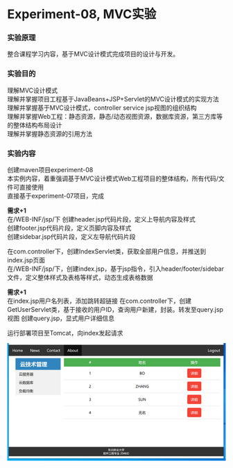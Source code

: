 # Experiment-08, MVC实验
### 实验原理
整合课程学习内容，基于MVC设计模式完成项目的设计与开发。

### 实验目的
理解MVC设计模式  
理解并掌握项目工程基于JavaBeans+JSP+Servlet的MVC设计模式的实现方法  
理解并掌握基于MVC设计模式，controller service jsp视图的组织结构  
理解并掌握Web工程：静态资源，静态/动态视图资源，数据库资源，第三方库等的整体结构布局设计  
理解并掌握静态资源的引用方法  

### 实验内容
创建maven项目experiment-08  
本实例内容，着重强调基于MVC设计模式Web工程项目的整体结构，所有代码/文件可直接使用  
直接基于experiment-07项目，完成  
  
**需求+1**  
在/WEB-INF/jsp/下
创建header.jsp代码片段，定义上导航内容及样式  
创建footer.jsp代码片段，定义页脚内容及样式  
创建sidebar.jsp代码片段，定义左导航代码片段  

在com.controller下，创建IndexServlet类，获取全部用户信息，并推送到index.jsp页面  
在/WEB-INF/jsp/下，创建index.jsp，基于jsp指令，引入header/footer/sidebar文件，定义整体样式及表格等样式，动态生成表格数据

**需求+1**  
在index.jsp用户名列表，添加跳转超链接
在com.controller下，创建GetUserServlet类，基于接收的用户ID，查询用户新建，封装。转发至query.jsp视图
创建query.jsp，显式用户详细信息  

运行部署项目至Tomcat，向index发起请求  

![jdbc](./asserts/mvc-01.PNG)